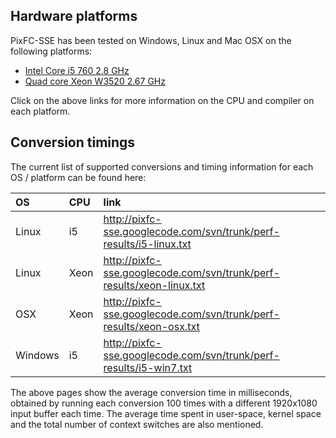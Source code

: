 ## Hardware platforms ##
PixFC-SSE has been tested on Windows, Linux and Mac OSX on the following platforms:
  * [Intel Core i5 760 2.8 GHz](http://pixfc-sse.googlecode.com/svn/trunk/perf-results/i5-details.txt)
  * [Quad core Xeon W3520 2.67 GHz](http://pixfc-sse.googlecode.com/svn/trunk/perf-results/xeon-details.txt)

Click on the above links for more information on the CPU and compiler on each platform.

## Conversion timings ##
The current list of supported conversions and timing information for each OS / platform can be found here:

| OS | CPU | link |
|:---|:----|:-----|
| Linux | i5 | http://pixfc-sse.googlecode.com/svn/trunk/perf-results/i5-linux.txt |
| Linux | Xeon | http://pixfc-sse.googlecode.com/svn/trunk/perf-results/xeon-linux.txt |
| OSX | Xeon |  http://pixfc-sse.googlecode.com/svn/trunk/perf-results/xeon-osx.txt |
| Windows  | i5 | http://pixfc-sse.googlecode.com/svn/trunk/perf-results/i5-win7.txt |

The above pages show the average conversion time in milliseconds, obtained by running each conversion 100 times with a different 1920x1080 input buffer each time. The average time spent in user-space, kernel space and the total number of context switches are also mentioned.